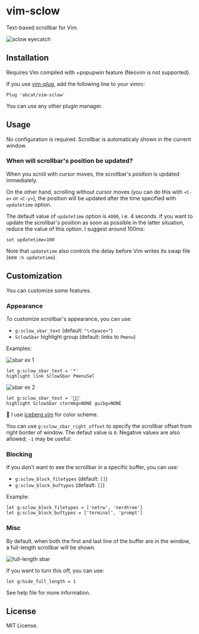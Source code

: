 # vim-sclow

Text-based scrollbar for Vim.

![sclow eyecatch](https://i.gyazo.com/0e141446f04bf34ecdd3e55ee439a291.gif)


## Installation

Requires Vim compiled with +popupwin feature (Neovim is not supported).

If you use [vim-plug](https://github.com/junegunn/vim-plug), add the following
line to your vimrc:

```vim
Plug 'obcat/vim-sclow'
```

You can use any other plugin manager.


## Usage

No configuration is required. Scrollbar is automaticaly shown in the current
window.


### When will scrollbar's position be updated?

When you scroll with cursor moves, the scrollbar's position is updated
immediately.

On the other hand, scrolling without cursor moves (you can do this with `<C-e>`
or `<C-y>`), the position will be updated after the time specified with
`updatetime` option.

The default value of `updatetime` option is `4000`, i.e. 4 seconds. If you want
to update the scrollbar's position as soon as possible in the latter situation,
reduce the value of this option. I suggest around 100ms:

```vim
set updatetime=100
```

Note that `updatetime` also controls the delay before Vim writes its swap file
(see `:h updatetime`).


## Customization

You can customize some features.


### Appearance

To customize scrollbar's appearance, you can use:

* `g:sclow_sbar_text` (default: `"\<Space>"`)
* `SclowSbar` highlight group (default: links to `Pmenu`)

Examples:

![sbar ex 1](https://user-images.githubusercontent.com/64692680/100740863-bb3d0880-341c-11eb-950c-50350e256be6.png)

```vim
let g:sclow_sbar_text = '*'
highlight link SclowSbar PmenuSel
```

![sbar ex 2](https://user-images.githubusercontent.com/64692680/100744585-68198480-3421-11eb-9e5a-bd5398b7efa3.png)

```vim
let g:sclow_sbar_text = '👾👾'
highlight SclowSbar ctermbg=NONE guibg=NONE
```

:memo: I use [iceberg.vim](https://github.com/cocopon/iceberg.vim) for color scheme.

You can use `g:sclow_sbar_right_offset` to specify the scrollbar offset from
right border of window. The defaut value is `0`. Negative values are also allowed;
`-1` may be useful:

### Blocking

If you don't want to see the scrollbar in a specific buffer, you can use:

* `g:sclow_block_filetypes` (default: `[]`)
* `g:sclow_block_buftypes` (default: `[]`)

Example:

```vim
let g:sclow_block_filetypes = ['netrw', 'nerdtree']
let g:sclow_block_buftypes = ['terminal', 'prompt']
```


### Misc

By default, when both the first and last line of the buffer are in the window,
a full-length scrollbar will be shown.

![full-length sbar](https://user-images.githubusercontent.com/64692680/100746502-22aa8680-3424-11eb-9bc3-72d54295a36c.png)

If you want to turn this off, you can use:

```vim
let g:hide_full_length = 1
```

See help file for more information.


## License

MIT License.
